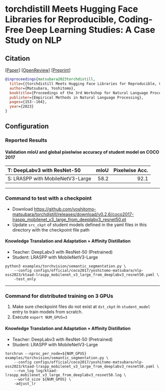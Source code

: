 # torchdistill Meets Hugging Face Libraries for Reproducible, Coding-Free Deep Learning Studies: A Case Study on NLP
## Citation
[[Paper](https://aclanthology.org/2023.nlposs-1.18/)] [[OpenReview](https://openreview.net/forum?id=A5Axeeu1Bo)] [[Preprint](https://arxiv.org/abs/2310.17644)]  
```bibtex
@inproceedings{matsubara2023torchdistill,
  title={{torchdistill Meets Hugging Face Libraries for Reproducible, Coding-Free Deep Learning Studies: A Case Study on NLP}},
  author={Matsubara, Yoshitomo},
  booktitle={Proceedings of the 3rd Workshop for Natural Language Processing Open Source Software (NLP-OSS 2023)},
  publisher={Empirical Methods in Natural Language Processing},
  pages={153--164},
  year={2023}
}
```

## Configuration
### Reported Results
#### Validation mIoU and global pixelwise accuracy of student model on COCO 2017
| T: DeepLabv3 with ResNet-50      | mIoU |  Pixelwise Acc. |  
|:---------------------------------|-----:|----------------:|  
| S: LRASPP with MobileNetV3-Large | 58.2 |            92.1 |  

---
### Command to test with a checkpoint
- Download https://github.com/yoshitomo-matsubara/torchdistill/releases/download/v0.2.6/coco2017-lraspp_mobilenet_v3_large_from_deeplabv3_resnet50.pt
- Update `src_ckpt` of student models defined in the yaml files in this directory with the checkpoint file path

#### Knowledge Translation and Adaptation + Affinity Distillation
- Teacher: DeepLabv3 with ResNet-50 (Pretrained)
- Student: LRASPP with MobileNetV3-Large

```
python3 examples/torchvision/semantic_segmentation.py \
    --config configs/official/coco2017/yoshitomo-matsubara/nlp-oss2023/ktaad-lraspp_mobilenet_v3_large_from_deeplabv3_resnet50.yaml \
    -test_only
```

---
### Command for distributed training on 3 GPUs
1. Make sure checkpoint files do not exist at `dst_ckpt` in `student_model` entry to train models from scratch.
2. Execute `export NUM_GPUS=3`

#### Knowledge Translation and Adaptation + Affinity Distillation
- Teacher: DeepLabv3 with ResNet-50 (Pretrained)
- Student: LRASPP with MobileNetV3-Large

```
torchrun --nproc_per_node=${NUM_GPUS} examples/torchvision/semantic_segmentation.py \
    --config configs/official/coco2017/yoshitomo-matsubara/nlp-oss2023/ktaad-lraspp_mobilenet_v3_large_from_deeplabv3_resnet50.yaml \
    --run_log log/ktaad-lraspp_mobilenet_v3_large_from_deeplabv3_resnet50.log \
    --world_size ${NUM_GPUS} \
    -adjust_lr
```
